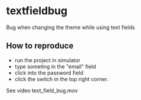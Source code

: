 # textfieldbug

Bug when changing the theme while using text fields

## How to reproduce

- run the project in simulator
- type someting in the "email" field
- click into the password field
- click the switch in the top right corner.

See video text_field_bug.mov
